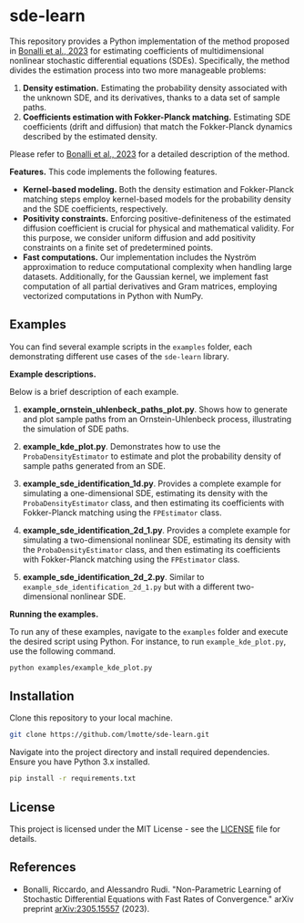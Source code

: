 # sde-learn

This repository provides a Python implementation of the method proposed in [Bonalli et al., 2023](#references) for
estimating coefficients of multidimensional nonlinear stochastic differential equations (SDEs). Specifically, the method
divides the estimation process into two more manageable problems:

1. **Density estimation.** Estimating the probability density associated with the unknown SDE, and its derivatives,
   thanks to a data set of sample paths.
2. **Coefficients estimation with Fokker-Planck matching.** Estimating SDE coefficients (drift and diffusion) that match
   the Fokker-Planck dynamics described by the estimated density.

Please refer to [Bonalli et al., 2023](#references) for a detailed description of the method.

**Features.** This code implements the following features.

- **Kernel-based modeling.** Both the density estimation and Fokker-Planck matching steps employ kernel-based models for
  the probability density and the SDE coefficients, respectively.
- **Positivity constraints.** Enforcing positive-definiteness of the estimated diffusion coefficient is crucial for
  physical and mathematical validity. For this purpose, we consider uniform diffusion and add positivity constraints on
  a finite set of predetermined points.
- **Fast computations.** Our implementation includes the Nyström approximation to reduce computational complexity when
  handling large datasets. Additionally, for the Gaussian kernel, we implement fast computation of all partial
  derivatives and Gram matrices, employing vectorized computations in Python with NumPy.

## Examples

You can find several example scripts in the `examples` folder, each demonstrating different use cases of the `sde-learn`
library.

**Example descriptions.**

Below is a brief description of each example.

1. **example_ornstein_uhlenbeck_paths_plot.py**.
   Shows how to generate and plot sample paths from an Ornstein-Uhlenbeck process, illustrating the simulation of SDE
   paths.
2. **example_kde_plot.py**.
   Demonstrates how to use the `ProbaDensityEstimator` to estimate and plot the probability density of sample paths
   generated from an SDE.

3. **example_sde_identification_1d.py**.
   Provides a complete example for simulating a one-dimensional SDE, estimating its density with
   the `ProbaDensityEstimator` class, and then estimating its coefficients with Fokker-Planck matching using
   the `FPEstimator` class.

4. **example_sde_identification_2d_1.py**.
   Provides a complete example for simulating a two-dimensional nonlinear SDE, estimating its density with
   the `ProbaDensityEstimator` class, and then estimating its coefficients with Fokker-Planck matching using
   the `FPEstimator` class.

5. **example_sde_identification_2d_2.py**.
   Similar to `example_sde_identification_2d_1.py` but with a different two-dimensional nonlinear SDE.

**Running the examples.**

To run any of these examples, navigate to the `examples` folder and execute the desired script using Python. For
instance, to run `example_kde_plot.py`, use the following command.

```bash
python examples/example_kde_plot.py
```

## Installation

Clone this repository to your local machine.

```bash
git clone https://github.com/lmotte/sde-learn.git
```

Navigate into the project directory and install required dependencies. Ensure you have Python 3.x installed.

```bash
pip install -r requirements.txt
```

## License

This project is licensed under the MIT License - see the [LICENSE](LICENSE) file for details.

## References

- Bonalli, Riccardo, and Alessandro Rudi. "Non-Parametric Learning of Stochastic Differential Equations with Fast Rates
  of Convergence." arXiv preprint [arXiv:2305.15557](https://arxiv.org/abs/2305.15557) (2023).